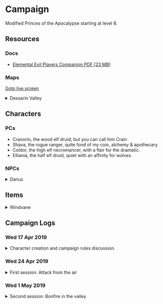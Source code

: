 # Campaign 
Modified Princes of the Apocalypse starting at level 8. 

## Resources
### Docs 
* [Elemental Evil Players Companion PDF (23 MB)](https://media.wizards.com/2015/downloads/dnd/EE_PlayersCompanion.pdf)

### Maps 
<a href="./screen.html">Goto live screen<a>
<details>
    <summary>Dessarin Valley</summary>
    <img class="lazy img-map" src="img/Dessarin_Valley-5e_low.jpg" data-src="img/Dessarin_Valley-5e.jpg"/>
</details> 

## Characters 

### PCs 
* Cranorin, the wood elf druid, but you can call him Crain
* Shava, the rogue ranger, quite fond of my coin, alchemy & apothecary
* Coldor, the high elf necromancer, with a flair for the dramatic.
* Elliania, the half elf druid, quiet with an affinity for wolves. 

### NPCs 
<details>
<summary>Darius</summary>

Inkeeper of the Snoring Giant Inn.
Stout dark haired human man, tanned skin, hairy chest & forearms, mutton chops. 
Tells the party about strange happenings in the valley.

</details>

## Items

<details><summary>Windvane</summary>

Weapon (spear), legendary (requires attunement) 

A silver spear, Windvane has dark sapphires on the filigreed surface of its polished head. Held by its shining haft, the weapon feels insubstantial, as if clutching a cool, gently blowing breeze. The spear contains a spark of Yan-C-Bin, the Prince of Evil Air.

You have a +2 bonus to attack and damage you make with this magic weapon, which has the finesse weapon property. When you hit with it, the target takes an extra 1d6 lightning damage.

Air Mastery. You gain the following benefit while you hold Windvane:

* You can speak Auran fluently.
* You have resistance to lightning damage.
* You can cast dominate monster (save DC 17) on an air elemental. Once you have done so, Windvane can’t be used in this way agin until the next dawn.
</details>

## Campaign Logs
### Wed 17 Apr 2019 
<details>
<summary>Character creation and campaign rules discussion.</summary>

#### Character creation
4 Characters at 8th level. Two druids, a wizard and a mutliclass rogue/ranger

#### Rules discussion
* Base game rules
* All spells and abilities from official 5e books are available
* Critical failures might have dire consequences
</details>

### Wed 24 Apr 2019
<details>
<summary> First session: Attack from the air</summary> 

#### 1st of Kythorn 1453 
The characters seek shelter at a local in Westbridge, The Sleeping Giant, after a storm starts to kick up... 

During the storm Aerisi is flying around in the clouds summoning lightning and air elementals to terrorize the town. 

The party takes down Aerisi and the elemental. Shava claims Windvane. (4800 XP)

Shava goes on an expidition to try and obtain some arrows while the rest of the party sleeps. She finds the local workshop,
but is not able to obtain any completed arrows. 

</details> 

### Wed 1 May 2019
<details>
<summary> Second session: Bonfire in the valley</summary> 

#### 2nd of Kythorn 1453 
The party makes their way down The Stone Trail. After a day of travelling they decide to set up camp at the foot of the Sumber Hills 
near River Dessarin. They spot fire raining down from the sky deeper into the Sumber Hills and want to investigate.

Elliania uses divination to surmise the nature of the fire that rained from the sky and receives the answer "Unnatural. Do not trust them"

The party sees smoke further into the Sumber hills as the sun sets. They deiced they need to investigate in the morning. 

#### 3rd of Kythorn 1453 
The party breaks camp and decides to head in the direction of the smoke they saw on the previous day. 

On their approach they spot a tower on a hill, in the area where the smoke originated. 
Two party members decide to sneak closer to investigate. When they spot a burned out camp and two fire elementals patrolling the area. 

The party attacks the Fire Elemental Myrmidons patrolling at the foot of the Scarlet Moon Hall. After defeating the elementals,
the party starts to raid the camp as they explore. They find many burnt corpses, some scrolls and a few gold coins.

While exploring the summit of the hill the party encounters a Flame Guardian and two Hell Hounds.

During the fighting the Flame Guardian submits.

</details> 